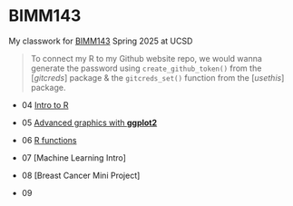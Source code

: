 # BIMM143
My classwork for [BIMM143](https://bioboot.github.io/bimm143_S25/) Spring 2025 at UCSD

> To connect my R to my Github website repo, we would wanna generate the password 
using `create_github_token()` from the [*gitcreds*] package & 
the `gitcreds_set()` function from the [*usethis*] package.

- 04 [Intro to R](https://github.com/GabriellaTan/bimm143_github1/tree/main/Class04)

- 05 [Advanced graphics with **ggplot2**](https://github.com/GabriellaTan/bimm143_github1/tree/main/Class5/Class05.md)

- 06 [R functions](https://github.com/GabriellaTan/bimm143_github1/blob/4fbe7d8e91f9f797d1e0d9011f17bba906bed28d/Class6_wk3/Hwk06.md)

- 07 [Machine Learning Intro]

- 08 [Breast Cancer Mini Project]

- 09 
